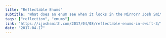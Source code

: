 ```yaml
---
title: "Reflectable Enums"
subtitle: "What does an enum see when it looks in the Mirror? Josh Smiths demonstrates using Swift's Reflection API when working with enums cases which have associated values of varying types"
tags: ["reflection", "enums"]
link: "https://ijoshsmith.com/2017/04/08/reflectable-enums-in-swift-3/"
date: "2017-04-17"
---
```

